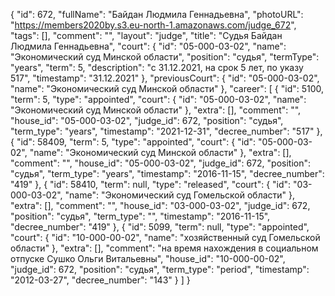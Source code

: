 {
    "id": 672,
    "fullName": "Байдан Людмила Геннадьевна",
    "photoURL": "https://members2020by.s3.eu-north-1.amazonaws.com/judge_672",
    "tags": [],
    "comment": "",
    "layout": "judge",
    "title": "Судья Байдан Людмила Геннадьевна",
    "court": {
        "id": "05-000-03-02",
        "name": "Экономический суд Минской области",
        "position": "судья",
        "termType": "years",
        "term": 5,
        "description": "c 31.12.2021, на срок 5 лет, по указу 517",
        "timestamp": "31.12.2021"
    },
    "previousCourt": {
        "id": "05-000-03-02",
        "name": "Экономический суд Минской области"
    },
    "career": [
        {
            "id": 5100,
            "term": 5,
            "type": "appointed",
            "court": {
                "id": "05-000-03-02",
                "name": "Экономический суд Минской области"
            },
            "extra": [],
            "comment": "",
            "house_id": "05-000-03-02",
            "judge_id": 672,
            "position": "судья",
            "term_type": "years",
            "timestamp": "2021-12-31",
            "decree_number": "517"
        },
        {
            "id": 58409,
            "term": 5,
            "type": "appointed",
            "court": {
                "id": "05-000-03-02",
                "name": "Экономический суд Минской области"
            },
            "extra": [],
            "comment": "",
            "house_id": "05-000-03-02",
            "judge_id": 672,
            "position": "судья",
            "term_type": "years",
            "timestamp": "2016-11-15",
            "decree_number": "419"
        },
        {
            "id": 58410,
            "term": null,
            "type": "released",
            "court": {
                "id": "03-000-03-02",
                "name": "Экономический суд Гомельской области"
            },
            "extra": [],
            "comment": "",
            "house_id": "03-000-03-02",
            "judge_id": 672,
            "position": "судья",
            "term_type": "",
            "timestamp": "2016-11-15",
            "decree_number": "419"
        },
        {
            "id": 5099,
            "term": null,
            "type": "appointed",
            "court": {
                "id": "10-000-00-02",
                "name": "хозяйственный суд Гомельской области"
            },
            "extra": [],
            "comment": "на время нахождения в социальном отпуске Сушко Ольги Витальевны",
            "house_id": "10-000-00-02",
            "judge_id": 672,
            "position": "судья",
            "term_type": "period",
            "timestamp": "2012-03-27",
            "decree_number": "143"
        }
    ]
}